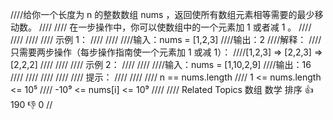 ////给你一个长度为 n 的整数数组 nums ，返回使所有数组元素相等需要的最少移动数。 
////
//// 在一步操作中，你可以使数组中的一个元素加 1 或者减 1 。 
////
//// 
////
//// 示例 1： 
////
//// 
////输入：nums = [1,2,3]
////输出：2
////解释：
////只需要两步操作（每步操作指南使一个元素加 1 或减 1）：
////[1,2,3] => [2,2,3] => [2,2,2]
//// 
////
//// 示例 2： 
////
//// 
////输入：nums = [1,10,2,9]
////输出：16
//// 
////
//// 
////
//// 提示： 
////
//// 
//// n == nums.length 
//// 1 <= nums.length <= 10⁵ 
//// -10⁹ <= nums[i] <= 10⁹ 
//// 
//// Related Topics 数组 数学 排序 👍 190 👎 0
//
